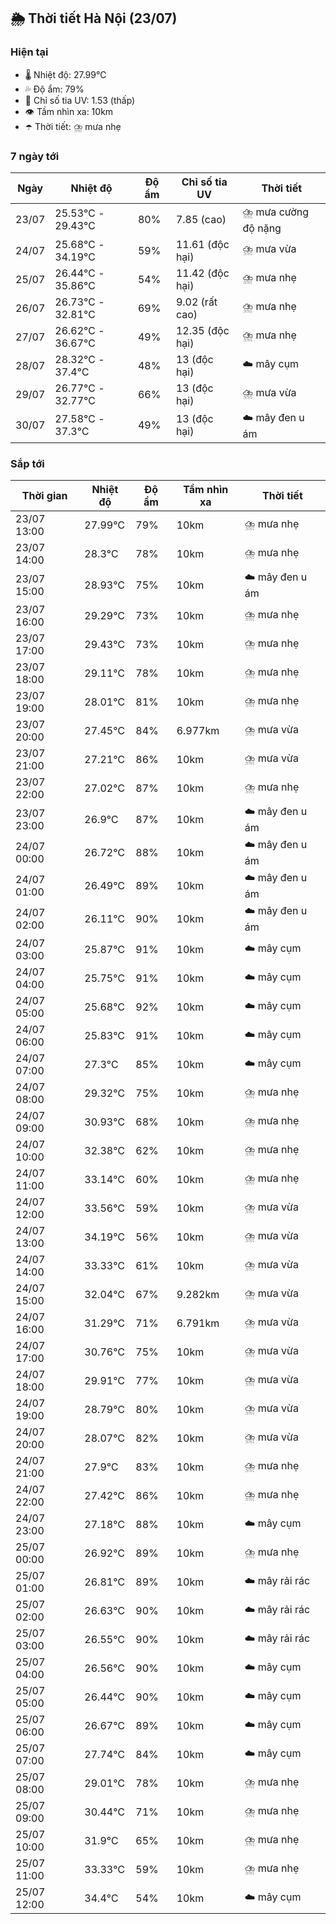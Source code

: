 ## 🌦️ Thời tiết Hà Nội (23/07)

### Hiện tại

- 🌡️ Nhiệt độ: 27.99℃
- 💦 Độ ẩm: 79%
- 🌟 Chỉ số tia UV: 1.53 (thấp)
- 👁️ Tầm nhìn xa: 10km
- ☂️ Thời tiết: ⛈️ mưa nhẹ

### 7 ngày tới

| Ngày | Nhiệt độ | Độ ẩm | Chỉ số tia UV | Thời tiết |
| --- | --- | --- | --- | --- |
| 23/07 | 25.53℃ - 29.43℃ | 80% | 7.85 (cao) | ⛈️ mưa cường độ nặng |
| 24/07 | 25.68℃ - 34.19℃ | 59% | 11.61 (độc hại) | ⛈️ mưa vừa |
| 25/07 | 26.44℃ - 35.86℃ | 54% | 11.42 (độc hại) | ⛈️ mưa nhẹ |
| 26/07 | 26.73℃ - 32.81℃ | 69% | 9.02 (rất cao) | ⛈️ mưa nhẹ |
| 27/07 | 26.62℃ - 36.67℃ | 49% | 12.35 (độc hại) | ⛈️ mưa nhẹ |
| 28/07 | 28.32℃ - 37.4℃ | 48% | 13 (độc hại) | ☁️ mây cụm |
| 29/07 | 26.77℃ - 32.77℃ | 66% | 13 (độc hại) | ⛈️ mưa vừa |
| 30/07 | 27.58℃ - 37.3℃ | 49% | 13 (độc hại) | ☁️ mây đen u ám |

### Sắp tới

| Thời gian | Nhiệt độ | Độ ẩm | Tầm nhìn xa | Thời tiết |
| --- | --- | --- | --- | --- |
| 23/07 13:00 | 27.99℃ | 79% | 10km | ⛈️ mưa nhẹ |
| 23/07 14:00 | 28.3℃ | 78% | 10km | ⛈️ mưa nhẹ |
| 23/07 15:00 | 28.93℃ | 75% | 10km | ☁️ mây đen u ám |
| 23/07 16:00 | 29.29℃ | 73% | 10km | ⛈️ mưa nhẹ |
| 23/07 17:00 | 29.43℃ | 73% | 10km | ⛈️ mưa nhẹ |
| 23/07 18:00 | 29.11℃ | 78% | 10km | ⛈️ mưa nhẹ |
| 23/07 19:00 | 28.01℃ | 81% | 10km | ⛈️ mưa nhẹ |
| 23/07 20:00 | 27.45℃ | 84% | 6.977km | ⛈️ mưa vừa |
| 23/07 21:00 | 27.21℃ | 86% | 10km | ⛈️ mưa vừa |
| 23/07 22:00 | 27.02℃ | 87% | 10km | ⛈️ mưa nhẹ |
| 23/07 23:00 | 26.9℃ | 87% | 10km | ☁️ mây đen u ám |
| 24/07 00:00 | 26.72℃ | 88% | 10km | ☁️ mây đen u ám |
| 24/07 01:00 | 26.49℃ | 89% | 10km | ☁️ mây đen u ám |
| 24/07 02:00 | 26.11℃ | 90% | 10km | ☁️ mây đen u ám |
| 24/07 03:00 | 25.87℃ | 91% | 10km | ☁️ mây cụm |
| 24/07 04:00 | 25.75℃ | 91% | 10km | ☁️ mây cụm |
| 24/07 05:00 | 25.68℃ | 92% | 10km | ☁️ mây cụm |
| 24/07 06:00 | 25.83℃ | 91% | 10km | ☁️ mây cụm |
| 24/07 07:00 | 27.3℃ | 85% | 10km | ☁️ mây cụm |
| 24/07 08:00 | 29.32℃ | 75% | 10km | ⛈️ mưa nhẹ |
| 24/07 09:00 | 30.93℃ | 68% | 10km | ⛈️ mưa nhẹ |
| 24/07 10:00 | 32.38℃ | 62% | 10km | ⛈️ mưa nhẹ |
| 24/07 11:00 | 33.14℃ | 60% | 10km | ⛈️ mưa nhẹ |
| 24/07 12:00 | 33.56℃ | 59% | 10km | ⛈️ mưa vừa |
| 24/07 13:00 | 34.19℃ | 56% | 10km | ⛈️ mưa vừa |
| 24/07 14:00 | 33.33℃ | 61% | 10km | ⛈️ mưa vừa |
| 24/07 15:00 | 32.04℃ | 67% | 9.282km | ⛈️ mưa vừa |
| 24/07 16:00 | 31.29℃ | 71% | 6.791km | ⛈️ mưa vừa |
| 24/07 17:00 | 30.76℃ | 75% | 10km | ⛈️ mưa vừa |
| 24/07 18:00 | 29.91℃ | 77% | 10km | ⛈️ mưa vừa |
| 24/07 19:00 | 28.79℃ | 80% | 10km | ⛈️ mưa vừa |
| 24/07 20:00 | 28.07℃ | 82% | 10km | ⛈️ mưa vừa |
| 24/07 21:00 | 27.9℃ | 83% | 10km | ⛈️ mưa nhẹ |
| 24/07 22:00 | 27.42℃ | 86% | 10km | ⛈️ mưa nhẹ |
| 24/07 23:00 | 27.18℃ | 88% | 10km | ☁️ mây cụm |
| 25/07 00:00 | 26.92℃ | 89% | 10km | ⛈️ mưa nhẹ |
| 25/07 01:00 | 26.81℃ | 89% | 10km | ☁️ mây rải rác |
| 25/07 02:00 | 26.63℃ | 90% | 10km | ☁️ mây rải rác |
| 25/07 03:00 | 26.55℃ | 90% | 10km | ☁️ mây rải rác |
| 25/07 04:00 | 26.56℃ | 90% | 10km | ☁️ mây cụm |
| 25/07 05:00 | 26.44℃ | 90% | 10km | ☁️ mây cụm |
| 25/07 06:00 | 26.67℃ | 89% | 10km | ☁️ mây cụm |
| 25/07 07:00 | 27.74℃ | 84% | 10km | ☁️ mây cụm |
| 25/07 08:00 | 29.01℃ | 78% | 10km | ⛈️ mưa nhẹ |
| 25/07 09:00 | 30.44℃ | 71% | 10km | ⛈️ mưa nhẹ |
| 25/07 10:00 | 31.9℃ | 65% | 10km | ⛈️ mưa nhẹ |
| 25/07 11:00 | 33.33℃ | 59% | 10km | ⛈️ mưa nhẹ |
| 25/07 12:00 | 34.4℃ | 54% | 10km | ☁️ mây cụm |
